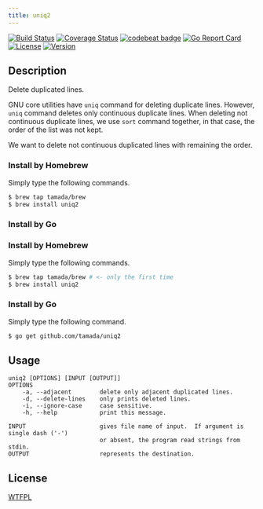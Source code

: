 ```yaml
---
title: uniq2
---
```


[![Build Status](https://github.com/tamada/uniq2/workflows/build/badge.svg?branch=master)](https://github.com/tamada/uniq2/actions?workflow=build)
[![Coverage Status](https://coveralls.io/repos/github/tamada/uniq2/badge.svg?branch=master)](https://coveralls.io/github/tamada/uniq2?branch=master)
[![codebeat badge](https://codebeat.co/badges/855266ea-99d4-4d80-ac43-81a1712f0f90)](https://codebeat.co/projects/github-com-tamada-uniq2-master)
[![Go Report Card](https://goreportcard.com/badge/github.com/tamada/uniq2)](https://goreportcard.com/report/github.com/tamada/uniq2)
[![License](https://img.shields.io/badge/License-WTFPL-blue.svg)](https://github.com/tamada/uniq2/blob/master/LICENSE)
[![Version](https://img.shields.io/badge/Version-1.0.2-yellowgreen.svg)](https://github.com/tamada/uniq2/releases/tag/v1.0.2)

## Description

Delete duplicated lines.

GNU core utilities have `uniq` command for deleting duplicate lines.
However, `uniq` command deletes only continuous duplicate lines.
When deleting not continuous duplicate lines, we use `sort` command together, in that case, the order of the list was not kept.

We want to delete not continuous duplicated lines with remaining the order.

### Install by Homebrew

Simply type the following commands.

```sh
$ brew tap tamada/brew
$ brew install uniq2
```

### Install by Go

### Install by Homebrew

Simply type the following commands.

```bash
$ brew tap tamada/brew # <- only the first time
$ brew install uniq2
```

### Install by Go

Simply type the following command.

```sh
$ go get github.com/tamada/uniq2
```

## Usage

```
uniq2 [OPTIONS] [INPUT [OUTPUT]]
OPTIONS
    -a, --adjacent        delete only adjacent duplicated lines.
    -d, --delete-lines    only prints deleted lines.
    -i, --ignore-case     case sensitive.
    -h, --help            print this message.

INPUT                     gives file name of input.  If argument is single dash ('-')
                          or absent, the program read strings from stdin.
OUTPUT                    represents the destination.
```

## License

[WTFPL](https://github.com/tamada/uniq2/blob/master/LICENSE)
